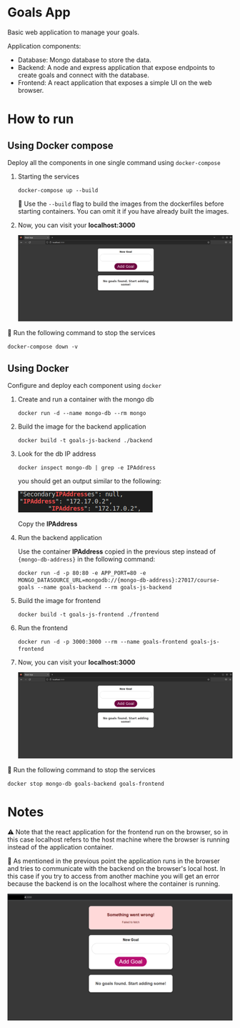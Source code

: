 # Goals App
Basic web application to manage your goals.

Application components:
- Database: Mongo database to store the data.
- Backend: A node and express application that expose endpoints to create goals and connect with the database.
- Frontend: A react application that exposes a simple UI on the web browser.

# How to run

## __Using Docker compose__

Deploy all the components in one single command using `docker-compose`

1. Starting the services
    ```console
    docker-compose up --build
    ```
    :memo: Use the `--build` flag to build the images from the dockerfiles before starting containers. You can omit it if you have already built the images.

2. Now, you can visit your __localhost:3000__

    ![goals_frontend](assets/goals_frontend.png)


:stop_sign: Run the following command to stop the services
```console
docker-compose down -v
```

## __Using Docker__

Configure and deploy each component using `docker`

1. Create and run a container with the mongo db
    ```console
    docker run -d --name mongo-db --rm mongo
    ```

2. Build the image for the backend application
    ```console
    docker build -t goals-js-backend ./backend
    ```

3. Look for the db IP address
    ```console
    docker inspect mongo-db | grep -e IPAddress
    ```
    you should get an output similar to the following:
    
    ![container_ip_address](assets/container_ip_address.png)
    
    Copy the __IPAddress__

4. Run the backend application

    Use the container __IPAddress__ copied in the previous step instead of `{mongo-db-address}` in the following command:

    ```console
    docker run -d -p 80:80 -e APP_PORT=80 -e MONGO_DATASOURCE_URL=mongodb://{mongo-db-address}:27017/course-goals --name goals-backend --rm goals-js-backend
    ```

5. Build the image for frontend
    ```console
    docker build -t goals-js-frontend ./frontend
    ```

6. Run the frontend 
    ```console
    docker run -d -p 3000:3000 --rm --name goals-frontend goals-js-frontend
    ``` 

7. Now, you can visit your __localhost:3000__

    ![goals_frontend](assets/goals_frontend.png)
    
:stop_sign: Run the following command to stop the services
```console
docker stop mongo-db goals-backend goals-frontend 
```

# Notes

:warning: Note that the react application for the frontend run on the browser, so in this case localhost refers to the host machine where the browser is running instead of the application container.

:triangular_flag_on_post: As mentioned in the previous point the application runs in the browser and tries to communicate with the backend on the browser's local host. In this case if you try to access from another machine you will get an error because the backend is on the localhost where the container is running.

![goals_frontend_outside_access](assets/goals_frontend_outside_access.png)
